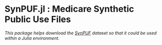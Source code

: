 SynPUF.jl : Medicare Synthetic Public Use Files
===============================================

*This package helps download the [SynPUF] dataset so that it could
be used within a Julia environment.*

[SynPuf]: https://www.cms.gov/Research-Statistics-Data-and-Systems/Downloadable-Public-Use-Files/SynPUFs/DESample01.html
